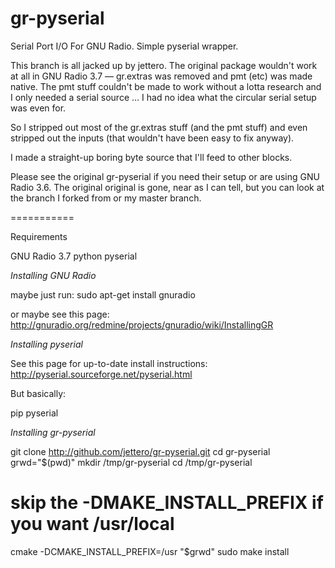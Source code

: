 gr-pyserial
===========

Serial Port I/O For GNU Radio.  Simple pyserial wrapper.

This branch is all jacked up by jettero.  The original package wouldn't work at
all in GNU Radio 3.7 — gr.extras was removed and pmt (etc) was made native.  The
pmt stuff couldn't be made to work without a lotta research and I only needed a
serial source … I had no idea what the circular serial setup was even for.

So I stripped out most of the gr.extras stuff (and the pmt stuff) and even
stripped out the inputs (that wouldn't have been easy to fix anyway).

I made a straight-up boring byte source that I'll feed to other blocks.

Please see the original gr-pyserial if you need their setup or are using GNU
Radio 3.6.  The original original is gone, near as I can tell, but you can look
at the branch I forked from or my master branch.

===========

Requirements

GNU Radio 3.7
python 
pyserial

*Installing GNU Radio*

maybe just run:
sudo apt-get install gnuradio

or maybe see this page:
http://gnuradio.org/redmine/projects/gnuradio/wiki/InstallingGR


*Installing pyserial*

See this page for up-to-date install instructions:
http://pyserial.sourceforge.net/pyserial.html

But basically:

pip pyserial


*Installing gr-pyserial*

git clone http://github.com/jettero/gr-pyserial.git
cd gr-pyserial
grwd="$(pwd)"
mkdir /tmp/gr-pyserial
cd /tmp/gr-pyserial
# skip the -DMAKE_INSTALL_PREFIX if you want /usr/local
cmake -DCMAKE_INSTALL_PREFIX=/usr "$grwd"
sudo make install
